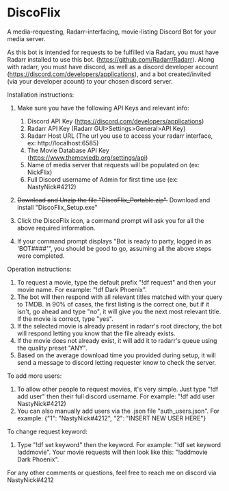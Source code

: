 # DiscoFlix
A media-requesting, Radarr-interfacing, movie-listing Discord Bot for your media server. 

As this bot is intended for requests to be fulfilled via Radarr, you must have Radarr installed to use this bot. (https://github.com/Radarr/Radarr). Along with radarr, you must have discord, as well as a discord developer account (https://discord.com/developers/applications), and a bot created/invited (via your developer acount) to your chosen discord server.

Installation instructions:

1. Make sure you have the following API Keys and relevant info:
    1. Discord API Key (https://discord.com/developers/applications)
    2. Radarr API Key (Radarr GUI>Settings>General>API Key)
    3. Radarr Host URL (The url you use to access your radarr interface, ex: http://localhost:6585)
    4. The Movie Database API Key (https://www.themoviedb.org/settings/api)
    5. Name of media server that requests will be populated on (ex: NickFlix)
    6. Full Discord username of Admin for first time use (ex: NastyNick#4212)

4. ~~Download and Unzip the file "DiscoFlix_Portable.zip".~~ Download and install "DiscoFlix_Setup.exe"
5. Click the DiscoFlix icon, a command prompt will ask you for all the above required information.
6. If your command prompt displays "Bot is ready to party, logged in as 'BOT####'", you should be good to go, assuming all the above steps were completed. 

Operation instructions:

1. To request a movie, type the default prefix "!df request" and then your movie name. For example: "!df Dark Phoenix".
2. The bot will then respond with all relevant titles matched with your query to TMDB. In 90% of cases, the first listing is the correct one, but if it isn't, go ahead and type "no", it will give you the next most relevant title. If the movie is correct, type "yes". 
3. If the selected movie is already present in radarr's root directory, the bot will respond letting you know that the file already exists.
4. If the movie does not already exist, it will add it to radarr's queue using the quality preset "ANY". 
5. Based on the average download time you provided during setup, it will send a message to discord letting requester know to check the server. 

To add more users:

1. To allow other people to request movies, it's very simple. Just type "!df add user" then their full discord username. For example: "!df add user NastyNick#4212)
2. You can also manually add users via the .json file "auth_users.json". For example: {"1": "NastyNick#4212", "2": "INSERT NEW USER HERE"}

To change request keyword:

1. Type "!df set keyword" then the keyword. For example: "!df set keyword !addmovie". Your movie requests will then look like this: "!addmovie Dark Phoenix".

For any other comments or questions, feel free to reach me on discord via NastyNick#4212
